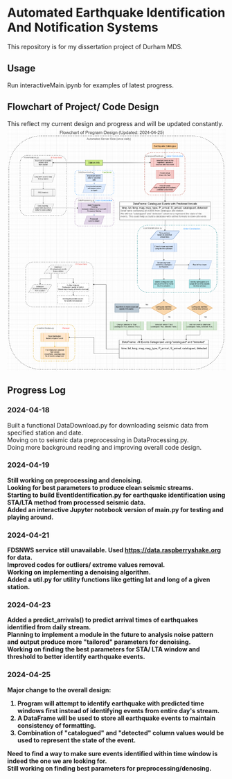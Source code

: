 # Automated Earthquake Identification And Notification Systems
This repository is for my dissertation project of Durham MDS. <br />

## Usage
Run interactiveMain.ipynb for examples of latest progress.<br />

## Flowchart of Project/ Code Design
This reflect my current design and progress and will be updated constantly.
<img src="Flowchart.drawio.png" width="600"><br />


## Progress Log
### 2024-04-18 <br />
Built a functional DataDownload.py for downloading seismic data from specified station and date.<br />
Moving on to seismic data preprocessing in DataProcessing.py. <br />
Doing more background reading and improving overall code design.<br />

### 2024-04-19<b/> <br />
Still working on preprocessing and denoising. <br />
Looking for best parameters to produce clean seismic streams.<br />
Starting to build EventIdentification.py for earthquake identification using STA/LTA method from processed seismic data.<br />
Added an interactive Jupyter notebook version of main.py for testing and playing around.<br />

### 2024-04-21<b/> <br />
FDSNWS service still unavailable. Used https://data.raspberryshake.org for data. <br />
Improved codes for outliers/ extreme values removal.  <br />
Working on implementing a denoising algorithm. <br />
Added a util.py for utility functions like getting lat and long of a given station.  <br />

### 2024-04-23<b/> <br />
Added a predict_arrivals() to predict arrival times of earthquakes identified from daily stream. <br />
Planning to implement a module in the future to analysis noise pattern and output produce more "tailored" parameters for denoising. <br />
Working on finding the best parameters for STA/ LTA window and threshold to better identify earthquake events. <br />

### 2024-04-25<b/> <br />
Major change to the overall design: <br />
1. Program will attempt to identify earthquake with predicted time windows first instead of identifying events from entire day's stream.<br />
2. A DataFrame will be used to store all earthquake events to maintain consistency of formatting.<br />
3. Combination of "catalogued" and "detected" column values would be used to represent the state of the event.<br />

Need to find a way to make sure events identified within time window is indeed the one we are looking for.<br />
Still working on finding best parameters for preprocessing/denosing.<br />


